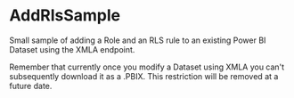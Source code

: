# AddRlsSample

Small sample of adding a Role and an RLS rule to an existing Power BI Dataset using the XMLA endpoint.

Remember that currently once you modify a Dataset using XMLA you can't subsequently download it as a .PBIX.  This restriction will be removed at a future date.

